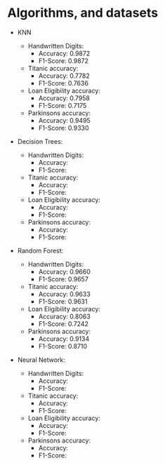 # Algorithms, and datasets

- KNN
  - Handwritten Digits:
    - Accuracy: 0.9872
    - F1-Score: 0.9872
  - Titanic accuracy:
    - Accuracy: 0.7782
    - F1-Score: 0.7636
  - Loan Eligibility accuracy:
    - Accuracy: 0.7958
    - F1-Score: 0.7175
  - Parkinsons accuracy:
    - Accuracy: 0.9495
    - F1-Score: 0.9330

- Decision Trees:
  - Handwritten Digits:
    - Accuracy:
    - F1-Score:
  - Titanic accuracy:
    - Accuracy:
    - F1-Score:
  - Loan Eligibility accuracy:
    - Accuracy:
    - F1-Score:
  - Parkinsons accuracy:
    - Accuracy:
    - F1-Score:

- Random Forest:
  - Handwritten Digits:
    - Accuracy: 0.9660
    - F1-Score: 0.9657
  - Titanic accuracy:
    - Accuracy: 0.9633
    - F1-Score: 0.9631
  - Loan Eligibility accuracy:
    - Accuracy: 0.8063
    - F1-Score: 0.7242
  - Parkinsons accuracy:
    - Accuracy: 0.9134
    - F1-Score: 0.8710

- Neural Network:
  - Handwritten Digits:
    - Accuracy:
    - F1-Score:
  - Titanic accuracy:
    - Accuracy:
    - F1-Score:
  - Loan Eligibility accuracy:
    - Accuracy:
    - F1-Score:
  - Parkinsons accuracy:
    - Accuracy:
    - F1-Score: